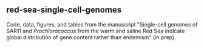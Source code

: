 ## red-sea-single-cell-genomes

Code, data, figures, and tables from the manuscript "Single-cell genomes of SAR11 and *Prochlorococcus* from the warm and saline Red Sea indicate global distribution of gene content rather than endemism" (in prep).
